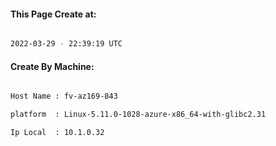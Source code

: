 
   
#### This Page Create at:

```bash

2022-03-29 - 22:39:19 UTC

```

#### Create By Machine:

```bash

Host Name : fv-az169-843

platform  : Linux-5.11.0-1028-azure-x86_64-with-glibc2.31

Ip Local  : 10.1.0.32

```

